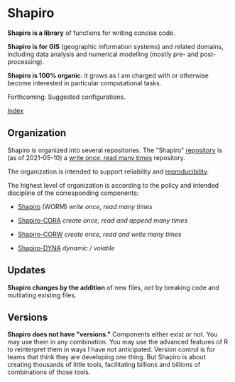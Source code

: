 Shapiro
=======

**Shapiro is a library** of functions for writing concise code.

**Shapiro is for GIS** (geographic information systems) and related domains, including
data analysis and numerical modelling (mostly pre- and post-processing).

**Shapiro is 100% organic**: it grows as I am charged with or otherwise become interested in particular computational tasks.

Forthcoming: Suggested configurations.

[Index](https://github.com/dmparrishphd/Shapiro/blob/master/Files/3/4/0/index.md)

Organization
------------

Shapiro is organized into several repositories.
The "Shapiro" [repository](https://github.com/dmparrishphd/Shapiro)
is (as of 2021-05-10) a
[write once, read many times](https://en.wikipedia.org/wiki/Write_once_read_many)
repository.

The organization is intended to support reliability and
[reproducibility](https://www.nap.edu/catalog/25303/reproducibility-and-replicability-in-science).

The highest level of organization is according to the policy and
intended discipline of the corresponding components:

 - [Shapiro](
https://github.com/dmparrishphd/Shapiro
) (WORM) _write once, read many times_

 - [Shapiro-CORA](
https://github.com/dmparrishphd/Shapiro-CORA
) _create once, read and append many times_

 - [Shapiro-CORW](
https://github.com/dmparrishphd/Shapiro-CORW
) _create once, read and write many times_

 - [Shapiro-DYNA](
https://github.com/dmparrishphd/Shapiro-DYNA
) _dynamic / volatile_

Updates
-------

**Shapiro changes by the addition** of new files,
_not_ by breaking code and mutilating existing files.

Versions
--------

**Shapiro does not have "versions."**
Components either exist or not.
You may use them in any combination.
You may use the advanced features of R to reinterpret them in ways I have not anticipated.
Version control is for teams that think they are developing _one_ thing.
But Shapiro is about creating thousands of little tools,
facilitating billions and billions of combinations of those tools.
